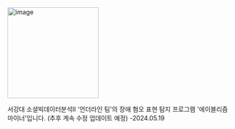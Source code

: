 <img width="204" alt="image" src="https://github.com/neinlee/Abelism-Miner_underline/assets/139494296/015f7e43-7446-4a09-bc5e-61c80cfa2b63">


서강대 소셜빅데이터분석Ⅱ '언더라인 팀'의 장애 혐오 표현 탐지 프로그램 '에이블리즘 마이너'입니다.
(추후 계속 수정 업데이트 예정)
-2024.05.19
